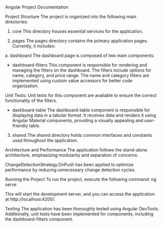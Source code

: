 Angular Project Documentation

Project Structure
The project is organized into the following main directories:

1. core
This directory houses essential services for the application.

2. pages
The pages directory contains the primary application pages. Currently, it includes:

a. dashboard
The dashboard page is composed of two main components:

- dashboard-filters
This component is responsible for rendering and managing the filters on the dashboard. The filters include options for name, category, and price range. The name and category filters are implemented using custom value accessors for better code organization.

Unit Tests:
Unit tests for this component are available to ensure the correct functionality of the filters.

- dashboard-table
The dashboard-table component is responsible for displaying data in a tabular format. It receives data and renders it using Angular Material components, providing a visually appealing and user-friendly table.

3. shared
The shared directory holds common interfaces and constants used throughout the application.

Architecture and Performance
The application follows the stand-alone architecture, emphasizing modularity and separation of concerns.

ChangeDetectionStrategy.OnPush has been applied to optimize performance by reducing unnecessary change detection cycles.

Running the Project
To run the project, execute the following command: ng serve

This will start the development server, and you can access the application at http://localhost:4200/.

Testing
The application has been thoroughly tested using Angular DevTools. Additionally, unit tests have been implemented for components, including the dashboard-filters component.